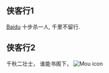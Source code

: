 ## 侠客行1
[Baidu](https://www.baidu.com)
十步杀一人,
千里不留行.
 
## 侠客行2
 千秋二壮士，
 谁能书阁下，
![Mou icon](https://cdn.pixabay.com/photo/2014/05/07/06/44/animal-339400_1280.jpg)



